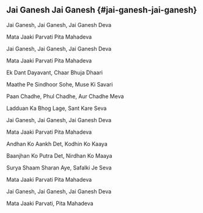 ## Jai Ganesh Jai Ganesh {#jai-ganesh-jai-ganesh}

Jai Ganesh, Jai Ganesh, Jai Ganesh Deva

Mata Jaaki Parvati Pita Mahadeva

Jai Ganesh, Jai Ganesh, Jai Ganesh Deva

Mata Jaaki Parvati Pita Mahadeva

Ek Dant Dayavant, Chaar Bhuja Dhaari

Maathe Pe Sindhoor Sohe, Muse Ki Savari

Paan Chadhe, Phul Chadhe, Aur Chadhe Meva

Ladduan Ka Bhog Lage, Sant Kare Seva

Jai Ganesh, Jai Ganesh, Jai Ganesh Deva

Mata Jaaki Parvati Pita Mahadeva

Andhan Ko Aankh Det, Kodhin Ko Kaaya

Baanjhan Ko Putra Det, Nirdhan Ko Maaya

Surya Shaam Sharan Aye, Safalki Je Seva

Mata Jaaki Parvati Pita Mahadeva

Jai Ganesh, Jai Ganesh, Jai Ganesh Deva

Mata Jaaki Parvati, Pita Mahadeva